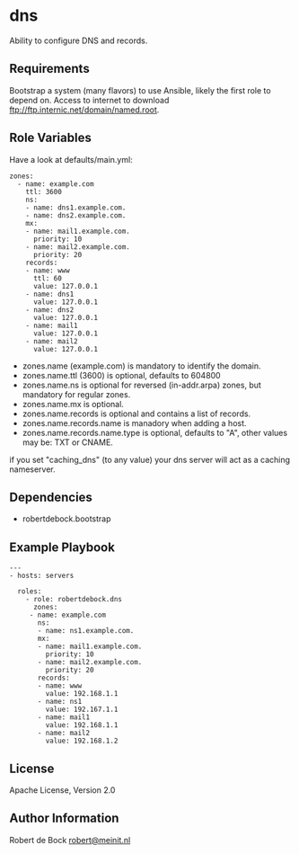 dns
=========

Ability to configure DNS and records.

Requirements
------------

Bootstrap a system (many flavors) to use Ansible, likely the first role to depend on.
Access to internet to download ftp://ftp.internic.net/domain/named.root.

Role Variables
--------------

Have a look at defaults/main.yml:
```
zones:
  - name: example.com
    ttl: 3600
    ns:
    - name: dns1.example.com.
    - name: dns2.example.com.
    mx:
    - name: mail1.example.com.
      priority: 10
    - name: mail2.example.com.
      priority: 20
    records:
    - name: www
      ttl: 60
      value: 127.0.0.1
    - name: dns1
      value: 127.0.0.1
    - name: dns2
      value: 127.0.0.1
    - name: mail1
      value: 127.0.0.1
    - name: mail2
      value: 127.0.0.1
```
- zones.name (example.com) is mandatory to identify the domain.
- zones.name.ttl (3600) is optional, defaults to 604800
- zones.name.ns is optional for reversed (in-addr.arpa) zones, but mandatory for regular zones.
- zones.name.mx is optional.
- zones.name.records is optional and contains a list of records.
- zones.name.records.name is manadory when adding a host.
- zones.name.records.name.type is optional, defaults to "A", other values may be: TXT or CNAME.

if you set "caching_dns" (to any value) your dns server will act as a caching nameserver.

Dependencies
------------

- robertdebock.bootstrap

Example Playbook
----------------

```
---
- hosts: servers

  roles:
    - role: robertdebock.dns
      zones:
     - name: example.com
       ns:
       - name: ns1.example.com.
       mx:
       - name: mail1.example.com.
         priority: 10
       - name: mail2.example.com.
         priority: 20
       records:
       - name: www
         value: 192.168.1.1
       - name: ns1
         value: 192.167.1.1
       - name: mail1
         value: 192.168.1.1
       - name: mail2
         value: 192.168.1.2
```

License
-------

Apache License, Version 2.0

Author Information
------------------

Robert de Bock <robert@meinit.nl>
